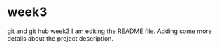 # week3
git and git hub week3
I am editing the README file. Adding some more details about the project description.

